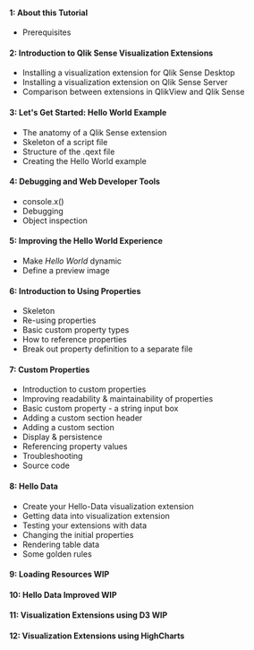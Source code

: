 #### 1: About this Tutorial
* Prerequisites
#### 2: Introduction to Qlik Sense Visualization Extensions
* Installing a visualization extension for Qlik Sense Desktop
* Installing a visualization extension on Qlik Sense Server
* Comparison between extensions in QlikView and Qlik Sense
#### 3: Let's Get Started: Hello World Example
* The anatomy of a Qlik Sense extension
* Skeleton of a script file
* Structure of the .qext file
* Creating the Hello World example
#### 4: Debugging and Web Developer Tools
* console.x()
* Debugging
* Object inspection
#### 5: Improving the Hello World Experience
* Make _Hello World_ dynamic
* Define a preview image
#### 6: Introduction to Using Properties
* Skeleton
* Re-using properties
* Basic custom property types
* How to reference properties
* Break out property definition to a separate file
#### 7: Custom Properties
* Introduction to custom properties
* Improving readability & maintainability of properties
* Basic custom property - a string input box
* Adding a custom section header
* Adding a custom section
* Display & persistence
* Referencing property values
* Troubleshooting
* Source code
#### 8: Hello Data
* Create your Hello-Data visualization extension
* Getting data into visualization extension
* Testing your extensions with data
* Changing the initial properties
* Rendering table data
* Some golden rules
#### 9: Loading Resources WIP
#### 10: Hello Data Improved WIP
#### 11: Visualization Extensions using D3 WIP
#### 12: Visualization Extensions using HighCharts 